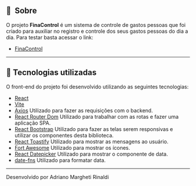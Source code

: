 ## 🔖&nbsp; Sobre

O projeto **FinaControl** é um sistema de controle de gastos pessoas que foi criado para auxiliar no registro e controle dos seus gastos pessoas do dia a dia.
Para testar basta acessar o link:
- [FinaControl](https://finacontrol.up.railway.app/)

---

## 🚀 Tecnologias utilizadas

O front-end do projeto foi desenvolvido utilizando as seguintes tecnologias:

- [React](https://react.dev/)
- [Vite](https://pt.vitejs.dev/)
- [Axios](https://github.com/axios/axios) Utilizado para fazer as requisições com o backend.
- [React Router Dom](https://reactrouter.com/en/main) Utilizado para trabalhar com as rotas e fazer uma aplicação SPA.
- [React Bootstrap](https://react-bootstrap.netlify.app/) Utilizado para fazer as telas serem responsivas e utilizar os componentes desta biblioteca.
- [React Toastify](https://fkhadra.github.io/react-toastify/installation/) Utilizado para mostrar as mensagens ao usuário.
- [Fort Awesome](https://fortawesome.com/) Utilizado para mostrar os ícones.
- [React Datepicker](https://reactdatepicker.com/) Utilizado para mostrar o componente de data.
- [date-fns](https://date-fns.org/) Utilizado para formatar data.

---

Desenvolvido por Adriano Margheti Rinaldi
